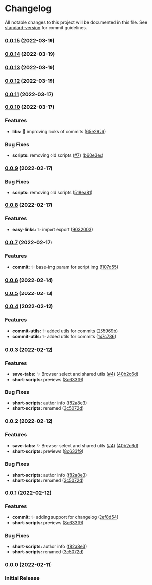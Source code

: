 # Changelog

All notable changes to this project will be documented in this file. See [standard-version](https://github.com/conventional-changelog/standard-version) for commit guidelines.

### [0.0.15](https://github.com/andrewmkrug/AMKenv/compare/v0.0.14...v0.0.15) (2022-03-19)

### [0.0.14](https://github.com/andrewmkrug/AMKenv/compare/v0.0.13...v0.0.14) (2022-03-19)

### [0.0.13](https://github.com/andrewmkrug/AMKenv/compare/v0.0.11...v0.0.13) (2022-03-19)

### [0.0.12](https://github.com/andrewmkrug/AMKenv/compare/v0.0.11...v0.0.12) (2022-03-19)

### [0.0.11](https://github.com/andrewmkrug/AMKenv/compare/v0.0.10...v0.0.11) (2022-03-17)

### [0.0.10](https://github.com/andrewmkrug/AMKenv/compare/v0.0.8...v0.0.10) (2022-03-17)


### Features

* **libs:** :lipstick: improving looks of commits ([65e2926](https://github.com/andrewmkrug/AMKenv/commit/65e292625e2b3071bef9a1653b9dccb530b3e4df))


### Bug Fixes

* **scripts:** removing old scripts ([#7](https://github.com/andrewmkrug/AMKenv/issues/7)) ([b60e3ec](https://github.com/andrewmkrug/AMKenv/commit/b60e3ec5a6be5b9f4d49a8a7f1158f661941fd04))

### [0.0.9](https://github.com/andrewmkrug/AMKenv/compare/v0.0.8...v0.0.9) (2022-02-17)


### Bug Fixes

* **scripts:** removing old scripts ([518ea81](https://github.com/andrewmkrug/AMKenv/commit/518ea816ec14676e1a88c0c61797547a367be9d6))

### [0.0.8](https://github.com/andrewmkrug/AMKenv/compare/v0.0.7...v0.0.8) (2022-02-17)


### Features

* **easy-links:** ✨ import export ([9032003](https://github.com/andrewmkrug/AMKenv/commit/9032003e2e9949babd68bdb69d38c0202f7d09b6))

### [0.0.7](https://github.com/andrewmkrug/AMKenv/compare/v0.0.6...v0.0.7) (2022-02-17)


### Features

* **commit:** ✨ base-img param for script img ([f107d55](https://github.com/andrewmkrug/AMKenv/commit/f107d55e46700f4ec9d14d53facc25ffeab521a9))

### [0.0.6](https://github.com/andrewmkrug/AMKenv/compare/v0.0.5...v0.0.6) (2022-02-14)

### [0.0.5](https://github.com/andrewmkrug/AMKenv/compare/v0.0.4...v0.0.5) (2022-02-13)

### [0.0.4](https://github.com/andrewmkrug/AMKenv/compare/v0.0.3...v0.0.4) (2022-02-12)


### Features

* **commit-utils:** ✨ added utils for commits ([265969b](https://github.com/andrewmkrug/AMKenv/commit/265969b4ff04070fc09c50ad98557b660d24992e))
* **commit-utils:** ✨ added utils for commits ([147c786](https://github.com/andrewmkrug/AMKenv/commit/147c7867c9f3788ab4723c75039b86d1ced00735))

### 0.0.3 (2022-02-12)


### Features

* **save-tabs:** ✨ Browser select and shared utils ([#4](https://github.com/andrewmkrug/AMKenv/issues/4)) ([40b2c6d](https://github.com/andrewmkrug/AMKenv/commit/40b2c6de14963f37762386763958515871276896))
* **short-scripts:**  previews ([8c633f9](https://github.com/andrewmkrug/AMKenv/commit/8c633f9d1937e887870fce2164a2376247c70748))


### Bug Fixes

* **short-scripts:**  author info ([f82a8e3](https://github.com/andrewmkrug/AMKenv/commit/f82a8e330770914ac684211bb47dd56554a893af))
* **short-scripts:**  renamed ([3c5072d](https://github.com/andrewmkrug/AMKenv/commit/3c5072ddd8512653d8d6c27eba91e912f1d5a6f3))

### 0.0.2 (2022-02-12)


### Features

* **save-tabs:** ✨ Browser select and shared utils ([#4](https://github.com/andrewmkrug/AMKenv/issues/4)) ([40b2c6d](https://github.com/andrewmkrug/AMKenv/commit/40b2c6de14963f37762386763958515871276896))
* **short-scripts:**  previews ([8c633f9](https://github.com/andrewmkrug/AMKenv/commit/8c633f9d1937e887870fce2164a2376247c70748))


### Bug Fixes

* **short-scripts:**  author info ([f82a8e3](https://github.com/andrewmkrug/AMKenv/commit/f82a8e330770914ac684211bb47dd56554a893af))
* **short-scripts:**  renamed ([3c5072d](https://github.com/andrewmkrug/AMKenv/commit/3c5072ddd8512653d8d6c27eba91e912f1d5a6f3))

### 0.0.1 (2022-02-12)

### Features

- **commit:** ✨ adding support for changelog ([2ef8d54](https://github.com/andrewmkrug/AMKenv/commit/2ef8d54fee0fd01780aebeb1d30b343b48705f1d))
- **short-scripts:** previews ([8c633f9](https://github.com/andrewmkrug/AMKenv/commit/8c633f9d1937e887870fce2164a2376247c70748))

### Bug Fixes

- **short-scripts:** author info ([f82a8e3](https://github.com/andrewmkrug/AMKenv/commit/f82a8e330770914ac684211bb47dd56554a893af))
- **short-scripts:** renamed ([3c5072d](https://github.com/andrewmkrug/AMKenv/commit/3c5072ddd8512653d8d6c27eba91e912f1d5a6f3))

### 0.0.0 (2022-02-11)

### Initial Release
